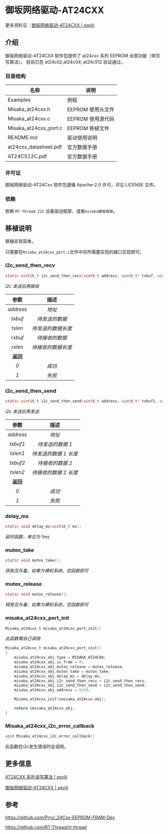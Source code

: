 # 御坂网络驱动-AT24CXX

更多资料见：[御坂网络驱动-AT24CXX | xqyjlj](https://xqyjlj.github.io/2021/05/15/御坂网络驱动-AT24CXX/)

## 介绍

御坂网络驱动-AT24CXX 软件包提供了 at24cxx 系列 EEPROM 全部功能（带页写算法）。 目前已在 at24c02,at24c04, at24c512 验证通过。

### 目录结构

| 名称                  | 说明              |
| --------------------- | ----------------- |
| Examples              | 例程              |
| Misaka_at24cxx.h      | EEPROM 使用头文件 |
| Misaka_at24cxx.c      | EEPROM 使用源代码 |
| Misaka_at24cxx_port.c | EEPROM 移植文件   |
| README.md             | 驱动使用说明      |
| at24cxx_datasheet.pdf | 官方数据手册      |
| AT24C512C.pdf         | 官方数据手册      |

### 许可证

 御坂网络驱动-AT24Cxx 软件包遵循 Apache-2.0 许可，详见 LICENSE 文件。

### 依赖

 依赖 `RT-Thread I2C` 设备驱动框架，或者`misaka御坂框架`。

## 移植说明

移植非常简单。

只需要在`Misaka_at24cxx_port.c`文件中将所需要实现的接口实现即可。

### i2c_send_then_recv

```c
static uint16_t i2c_send_then_recv(uint8_t address, uint8_t* txbuf, uint32_t txlen, uint8_t* rxbuf, uint32_t rxlen);
```

_i2c 发送后再接收_

|   参数    |        描述        |
| :-------: | :----------------: |
| _address_ |       _地址_       |
|  _txbuf_  |   _待发送的数据_   |
|  _txlen_  | _待发送的数据长度_ |
|  _rxbuf_  |   _待接收的数据_   |
|  _rxlen_  | _待接收的数据长度_ |
| **返回**  |                    |
|    _0_    |       _成功_       |
|    _1_    |       _失败_       |

### i2c_send_then_send

```c
static uint16_t i2c_send_then_send(uint8_t address, uint8_t* txbuf1, uint32_t txlen1, uint8_t* txbuf2, uint32_t txlen2);
```

_i2c 发送后再发送_

|   参数    |         描述          |
| :-------: | :-------------------: |
| _address_ |        _地址_         |
| _txbuf1_  |   _待发送的数据 1_    |
| _txlen1_  | _待发送的数据 1 长度_ |
| _txbuf2_  |   _待接收的数据 2_    |
| _txlen2_  | _待接收的数据 2 长度_ |
| **返回**  |                       |
|    _0_    |        _成功_         |
|    _1_    |        _失败_         |

### delay_ms

```c
static void delay_ms(uint16_t ms);
```

_延时函数，单位为 1ms_

### mutex_take

```c
static void mutex_take();
```

_获取互斥量，如果为裸机系统，空函数即可_

### mutex_release

```c
static void mutex_release();
```

_释放互斥量，如果为裸机系统，空函数即可_

### misaka_at24cxx_port_init

```c
Misaka_at24cxx_t misaka_at24cxx_port_init()
```

_此函数需自己调用_

```c
Misaka_at24cxx_t misaka_at24cxx_port_init()
{
    misaka_at24cxx_obj.type = MISAKA_AT24C04;
    misaka_at24cxx_obj.is_fram = 0;
    misaka_at24cxx_obj.mutex_release = mutex_release;
    misaka_at24cxx_obj.mutex_take = mutex_take;
    misaka_at24cxx_obj.delay_ms = delay_ms;
    misaka_at24cxx_obj.i2c_send_then_recv = i2c_send_then_recv;
    misaka_at24cxx_obj.i2c_send_then_send = i2c_send_then_send;
    misaka_at24cxx_obj.address = 0x50;

    Misaka_at24cxx_init(&misaka_at24cxx_obj);

    return &misaka_at24cxx_obj;
}
```

### Misaka_at24cxx_i2c_error_callback

```c
void Misaka_at24cxx_i2c_error_callback()
```

此函数在i2c发生错误时会调用。

## 更多信息

[AT24CXX 系列读写算法 | xqyjlj](https://xqyjlj.github.io/2021/05/15/AT24CXX系列读写算法/)

[御坂网络驱动-AT24CXX | xqyjlj](https://xqyjlj.github.io/2021/05/15/御坂网络驱动-AT24CXX/)

## 参考

https://github.com/Prry/_24Cxx-EEPROM-FRAM-Dev

https://github.com/RT-Thread/rt-thread
